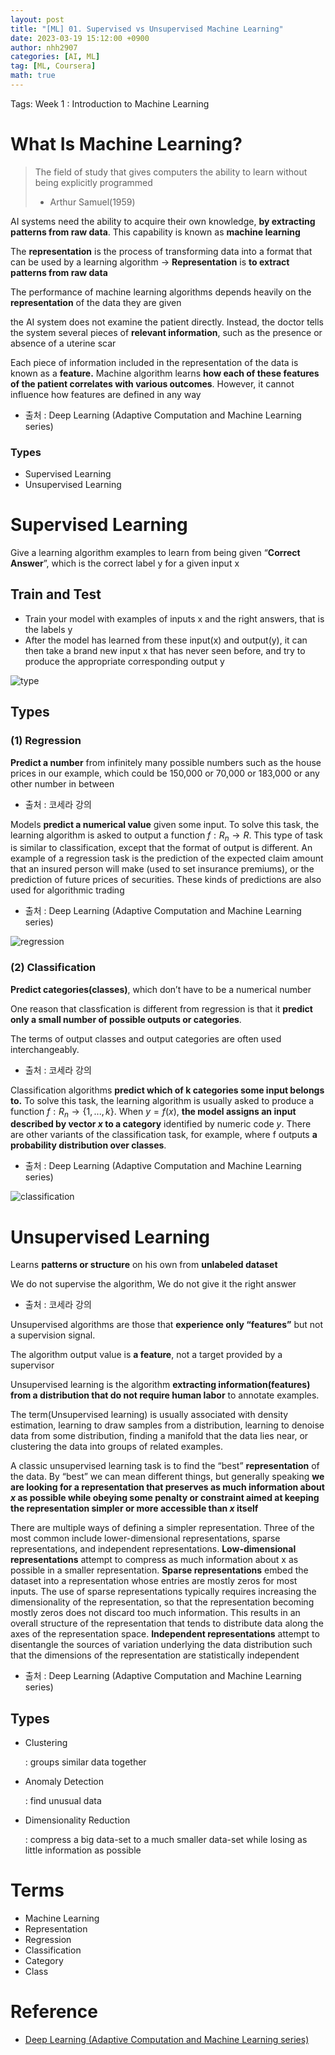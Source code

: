 ```yaml
---
layout: post
title: "[ML] 01. Supervised vs Unsupervised Machine Learning"
date: 2023-03-19 15:12:00 +0900
author: nhh2907
categories: [AI, ML]
tag: [ML, Coursera]
math: true
---
```

Tags: Week 1 : Introduction to Machine Learning

# What Is Machine Learning?

> The field of study that gives computers the ability to learn without being explicitly programmed
> 
> - Arthur Samuel(1959)

AI systems need the ability to acquire their own knowledge, **by extracting patterns from raw data**. This capability is known as **machine learning** 

The **representation** is the process of transforming data into a format that can be used by a learning algorithm → **Representation** is **to extract patterns from raw data**

The performance of machine learning algorithms depends heavily on the **representation** of the data they are given

the AI system does not examine the patient directly. Instead, the doctor tells the system several pieces of **relevant information**, such as the presence or absence of a uterine scar

Each piece of information included in the representation of the data is known as a **feature.** Machine algorithm learns **how each of these features of the patient correlates with various outcomes**. However, it cannot influence how features are defined in any way

- 출처 : Deep Learning (Adaptive Computation and Machine Learning series)

### Types

- Supervised Learning
- Unsupervised Learning

# Supervised Learning

Give a learning algorithm examples to learn from being given “**Correct Answer**”, which is the correct label y for a given input x

## Train and Test

- Train your model with examples of inputs x and the right answers, that is the labels y
- After the model has learned from these input(x) and output(y), it can then take a brand new input x that has never seen before, and try to produce the appropriate corresponding output y

![type](/assets/img/etc/coursera/2023-03-21-Supervised_Unsupervised_Machine_Learning/type.png)

## Types

### (1) Regression

**Predict a number** from infinitely many possible numbers such as the house prices in our example, which could be 150,000 or 70,000 or 183,000 or any other number in between 

- 출처 : 코세라 강의

Models **predict a numerical value** given some input. To solve this task, the learning algorithm is asked to output a function $f : R_n→ R$. This type of task is similar to classification, except that the format of output is different. An example of a regression task is the prediction of the expected claim amount that an insured person will make (used to set insurance premiums), or the prediction of future prices of securities. These kinds of predictions are also used for algorithmic trading

- 출처 : Deep Learning (Adaptive Computation and Machine Learning series)

![regression](/assets/img/etc/coursera/2023-03-21-Supervised_Unsupervised_Machine_Learning/regression.png)

### (2) Classification

**Predict categories(classes)**, which don’t have to be a numerical number

One reason that classfication is different from regression is that it **predict only a small number of possible outputs or categories**.

The terms of output classes and output categories are often used interchangeably.

- 출처 : 코세라 강의

Classification algorithms **predict which of k categories some input belongs to.** To solve this task, the learning algorithm is usually asked to produce a function $f : R_n→ \{1, . . . , k\}$. 
When $y = f(x)$, **the model assigns an input described by vector $x$ to a category** identified by numeric code $y$. There are other variants of the classification task, for example, where f outputs **a probability distribution over classes**.

- 출처 : Deep Learning (Adaptive Computation and Machine Learning series)

![classification](/assets/img/etc/coursera/2023-03-21-Supervised_Unsupervised_Machine_Learning/classification.png)

# Unsupervised Learning

Learns **patterns or structure** on his own from **unlabeled dataset** 

We do not supervise the algorithm, We do not give it the right answer 

- 출처 : 코세라 강의

Unsupervised algorithms are those that **experience only “features”** but not a supervision signal.

The algorithm output value is **a feature**, not a target provided by a supervisor

Unsupervised learning is the algorithm **extracting information(features) from a distribution that do not require human labor** to annotate examples. 

 The term(Unsupervised learning) is usually associated with density estimation, learning to draw samples from a distribution, learning to denoise data from some distribution, finding a manifold that the data lies near, or clustering the data into groups of related examples.

 A classic unsupervised learning task is to find the “best” **representation** of the data. By “best” we can mean different things, but generally speaking **we are looking for a representation that preserves as much information about $x$ as possible while obeying some penalty or constraint aimed at keeping the representation simpler or more accessible than $x$ itself**

 There are multiple ways of defining a simpler representation. Three of the most common include lower-dimensional representations, sparse representations, and independent representations. **Low-dimensional representations** attempt to compress as much information about x as possible in a smaller representation. **Sparse representations** embed the dataset into a representation whose entries are mostly zeros for most inputs. The use of sparse representations typically requires increasing the dimensionality of the representation, so that the representation becoming mostly zeros does not discard too much information. This results in an overall structure of the representation that tends to distribute data along the axes of the representation space. **Independent representations** attempt to disentangle the sources of variation underlying the data distribution such that the dimensions of the representation are statistically independent
- 출처 : Deep Learning (Adaptive Computation and Machine Learning series)

## Types

- Clustering
    
    : groups similar data together
    
- Anomaly Detection
    
    : find unusual data
    
- Dimensionality Reduction
    
    : compress a big data-set to a much smaller data-set while losing as little information as possible
    

# Terms
- Machine Learning
- Representation
- Regression
- Classification
- Category
- Class

# Reference

- [Deep Learning (Adaptive Computation and Machine Learning series)](https://www.amazon.com/Deep-Learning-Adaptive-Computation-Machine/dp/0262035618/ref=sr_1_2?crid=38PFODSMU18QK&keywords=deep+learning&qid=1679380955&sprefix=deep+learnin%2Caps%2C390&sr=8-2)
